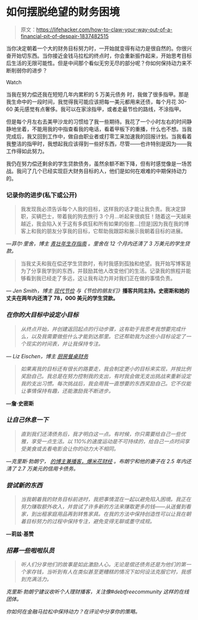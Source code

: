 # 如何摆脱绝望的财务困境

> 原文：<https://lifehacker.com/how-to-claw-your-way-out-of-a-financial-pit-of-despair-1837482515>

当你决定朝着一个大的财务目标努力时，一开始就变得有动力是很自然的。你很兴奋开始切东西。当你接近金钱马拉松的终点时，你会重新振作起来，开始思考目标后生活的无限可能性。但是中间那个看似无穷无尽的部分呢？你如何保持动力来不断削弱你的进步？

Watch

当我在努力偿还我在短短几年内累积的 5 万美元债务 时，我做了很多指甲。那是我生命中的一段时间，我觉得我可能应该把每一美元都用来还债，每个月花 30-60 美元感觉有点奢侈。我可以在家涂指甲，或者走最节俭的路线，不涂指甲。

但是每个月左右去美甲沙龙的习惯给了我一些期待。我花了一个小时左右的时间静静地坐着，不能用我的中指查看我的电话，看着甲板下的重播，什么也不想。当我完成后，我又回到工作中，做自由职业者或打零工来加速我的回报计划。当我看着我整洁的指甲时，我想起我应该得到一些好东西，尽管——也许特别是因为——我工作得如此努力。

我仍在努力偿还剩余的学生贷款债务，虽然余额不断下降，但有时感觉像是一场苦战。我问了几个已经实现巨大财务目标的人，他们是如何在艰难的中期保持动力的。

### 记录你的进步(私下或公开)

> 我发现我必须告诉每个人我的目标，这样我的话才能让我负责。我决定辞职，买辆巴士，带着我的狗去旅行 3 个月...听起来很疯狂！随着这一天越来越近，我会陷入关于这有多疯狂和所有如果的俗套...[但是]因为我在我的博客上和我的朋友分享我的目标，它帮助我跟踪和展示我朝着目标的进展。

*—菲尔·里舍，博主* [*青壮年生存指南*](http://www.youngadultsurvivalguide.com/) *。里舍在 12 个月内还清了 3 万美元的学生贷款。*

> 当我丈夫和我在偿还学生贷款时，有时我感到孤独和绝望。我开始写博客是为了分享我学到的东西，并鼓励其他人改变他们的生活。记录我的旅程并能够看到我已经走了多远，这让我有动力并对我们正在做的事情负责。

*— Jen Smith，博主* [*现代节俭*](https://www.modernfrugality.com/) *与《节俭的朋友们》*[](https://www.frugalfriendspodcast.com/)**播客共同主持。史密斯和她的丈夫在两年内还清了 78，000 美元的学生贷款。**

### *在你的大目标中设定小目标*

> *从终点开始，并创建返回起点的行动步骤，这有助于我思考我想要完成什么，以及我需要做些什么才能到达那里。它还帮助我为这些小目标设定了一个现实的时间表，并让我保持专注。*

**— Liz Eischen，博主* [*厨房餐桌财务*](https://kitchentablefinances.com)*

> *如果离我的目标还有很长的路要走，我会制定更小的目标来实现，并按比例奖励自己。我总是在努力控制我的支出，有时我会做无支出挑战来重新设定我的支出习惯。每次挑战后，我会用我一直想要的东西奖励自己。它不仅能让事情保持有趣，还能激励我不断进步。*

**—詹·史密斯**

### ***让自己休息一下***

> *直到我们还清债务后，我才明白这一点。有时候，你只需要给自己一些优雅，享受一点生活。以 110%的速度运动是不可持续的，给自己一点时间享受美食或去看电影会让你的动力大不相同。*

**—克里斯·勃朗宁，* [*的博主兼播客，爆米花财经*](https://popcornfinance.com/) *。布朗宁和他的妻子在 2.5 年内还清了 2.7 万美元的信用卡债务。**

### *尝试新的东西*

> *当我朝着我的财务目标前进时，我把事情混在一起以避免陷入困境。我正在努力赚取额外收入，并尝试了许多新的方法来赚取更多的钱——从送餐到看家，到出租家庭用品再到转售家具。在我的方法中保持创造性可以让我在朝着目标努力的过程中保持专注，避免变得无聊或墨守成规。*

**—莉兹·基赞**

### *招募一些啦啦队员*

> *听人们分享他们的故事是如此激励人心。无论是偿还债务还是为他们的第一个家存钱，当听到有人在类似甚至更糟糕的情况下如何设法克服它时，我感到充满活力。*

*克里斯·勃朗宁建议收听个人理财播客，关注像#debtfreecommunity 这样的在线团体。*

*你如何在金融马拉松中保持动力？在评论中分享你的策略。*